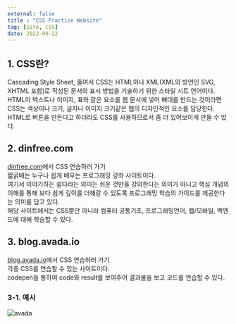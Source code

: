 ```yaml
---
external: false
title : "CSS Practice Website"
tag: [Site, CSS]
date: 2022-09-22
---
```


## 1. CSS란?

Cascading Style Sheet, 줄여서 CSS는 HTML이나 XML(XML의 방언인 SVG, XHTML 포함)로 작성된 문서의 표시 방법을 기술하기 위한 스타일 시트 언어이다.  
HTML이 텍스트나 이미지, 표와 같은 요소를 웹 문서에 넣어 뼈대를 만드는 것이라면 CSS는 색상이나 크기, 글자나 이미지 크기같은 웹의 디자인적인 요소를 담당한다.  
HTML로 버튼을 만든다고 하더라도 CSS를 사용하므로서 좀 더 있어보이게 만들 수 있다.  

## 2. dinfree.com

[dinfree.com](https://dinfree.com/lecture/frontend/122_css_1.html)에서 CSS 연습하러 가기  
짧굵배는 누구나 쉽게 배우는 프로그래밍 강좌 사이트이다.  
여기서 이야기하는 쉽다라는 의미는 쉬운 것만을 강의한다는 의미가 아니고 핵심 개념의 이해를 통해 보다 쉽게 깊이를 더해갈 수 있도록 프로그래밍 학습의 가이드를 제공한다는 의미를 담고 있다.  
해당 사이트에서는 CSS뿐만 아니라 컴퓨터 공통기초, 프로그래밍언어, 웹/모바일, 백엔드에 대해 학습할 수 있다.  

## 3. blog.avada.io

[blog.avada.io](https://dinfree.com/lecture/frontend/122_css_1.html)에서 CSS 연습하러 가기  
각종 CSS를 연습할 수 있는 사이트이다.  
codepen을 통하여 code와 result를 보여주어 결과물을 보고 코드를 연습할 수 있다.  

### 3-1. 예시

![avada](/images/avada.png)
